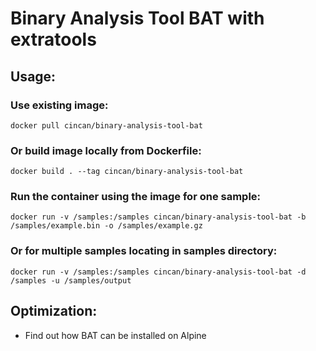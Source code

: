 # Binary Analysis Tool BAT with extratools

## Usage:

### Use existing image:
```
docker pull cincan/binary-analysis-tool-bat
```

### Or build image locally from Dockerfile:
```
docker build . --tag cincan/binary-analysis-tool-bat
```

### Run the container using the image for one sample:
```
docker run -v /samples:/samples cincan/binary-analysis-tool-bat -b /samples/example.bin -o /samples/example.gz
```

### Or for multiple samples locating in samples directory:
```
docker run -v /samples:/samples cincan/binary-analysis-tool-bat -d /samples -u /samples/output
```

## Optimization:
 - Find out how BAT can be installed on Alpine
